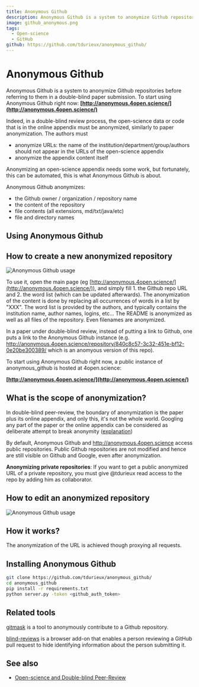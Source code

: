 ```yaml
---
title: Anonymous Github
description: Anonymous Github is a system to anonymize Github repositories before referring to them in a double-blind paper submission.
image: github_anonymous.png
tags:
  - Open-science
  - GitHub
github: https://github.com/tdurieux/anonymous_github/
---
```


Anonymous Github
================

Anonymous Github is a system to anonymize Github repositories before referring to them in a double-blind paper submission.
To start using Anonymous Github right now: **[http://anonymous.4open.science/](http://anonymous.4open.science/)**

Indeed, in a double-blind review process, the open-science data or code that is in the online appendix must be anonymized, similarly to paper anonymization. The authors must

* anonymize URLs: the name of the institution/department/group/authors should not appear in the  URLs of the open-science appendix
* anonymize the appendix content itself

Anonymizing an open-science appendix needs some work, but fortunately, this can be automated, this is what Anonymous Github is about.

Anonymous Github anonymizes:
* the Github owner / organization / repository name
* the content of the repository
* file contents (all extensions, md/txt/java/etc)
* file and directory names


Using Anonymous Github
-----------------------


## How to create a new anonymized repository
![Anonymous Github usage](https://user-images.githubusercontent.com/5577568/31989885-e1cecff0-b973-11e7-8e3d-a6ded2d1a8d5.gif)

To use it, open the main page (eg [http://anonymous.4open.science/](http://anonymous.4open.science/)), and simply fill 1. the Github repo URL and 2. the word list (which can be updated afterwards). 
The anonymization of the content is done by replacing all occurrences of words in a list by "XXX". 
The word list is provided by the authors, and typically contains the institution name, author names, logins, etc...
The README is anonymized as well as all files of the repository. Even filenames are anonymized. 

In a paper under double-blind review, instead of putting a link to Github, one puts a link to the Anonymous Github instance (e.g. 
<http://anonymous.4open.science/repository/840c8c57-3c32-451e-bf12-0e20be300389/> which is an anomyous version of this repo).

To start using Anonymous Github right now, a public instance of anonymous_github is hosted at 4open.science:

**[http://anonymous.4open.science/](http://anonymous.4open.science/)**

## What is the scope of anonymization?

In double-blind peer-review, the boundary of anonymization is the paper plus its online appendix, and only this, it's not the whole world. Googling any part of the paper or the online appendix can be considered as deliberate attempt to break anonymity ([explanation](http://www.monperrus.net/martin/open-science-double-blind))

By default, Anonymous Github and http://anonymous.4open.science access public repositories. Public Github repositories are  not modified and hence are still visible on Github and Google, even after anonymization.  

**Anonymizing private repositories**: If you want to get a public anonymized URL of a private repository, you must give @tdurieux read access to the repo by adding him as collaborator.


## How to edit an anonymized repository
![Anonymous Github usage](https://user-images.githubusercontent.com/5577568/31989888-e1e860c8-b973-11e7-8a45-b2dad401754d.gif)

How it works?
--------------

The anonymization of the URL is achieved though proxying all requests.

Installing Anonymous Github
----------------------------

```bash
git clone https://github.com/tdurieux/anonymous_github/
cd anonymous_github
pip install -r requirements.txt
python server.py -token <github_auth_token>
```

Related tools
--------------
[gitmask](https://www.gitmask.com/) is a tool to anonymously contribute to a Github repository.

[blind-reviews](https://github.com/zombie/blind-reviews/) is a browser add-on that enables a person reviewing a GitHub pull request to hide identifying information about the person submitting it.

See also
--------

* [Open-science and Double-blind Peer-Review](http://www.monperrus.net/martin/open-science-double-blind)